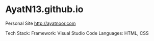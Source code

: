 # AyatN13.github.io
Personal Site
http://ayatnoor.com

Tech Stack:
Framework: Visual Studio Code
Languages: HTML, CSS
